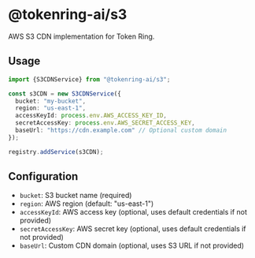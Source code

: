 # @tokenring-ai/s3

AWS S3 CDN implementation for Token Ring.

## Usage

```typescript
import {S3CDNService} from "@tokenring-ai/s3";

const s3CDN = new S3CDNService({
  bucket: "my-bucket",
  region: "us-east-1",
  accessKeyId: process.env.AWS_ACCESS_KEY_ID,
  secretAccessKey: process.env.AWS_SECRET_ACCESS_KEY,
  baseUrl: "https://cdn.example.com" // Optional custom domain
});

registry.addService(s3CDN);
```

## Configuration

- `bucket`: S3 bucket name (required)
- `region`: AWS region (default: "us-east-1")
- `accessKeyId`: AWS access key (optional, uses default credentials if not provided)
- `secretAccessKey`: AWS secret key (optional, uses default credentials if not provided)
- `baseUrl`: Custom CDN domain (optional, uses S3 URL if not provided)